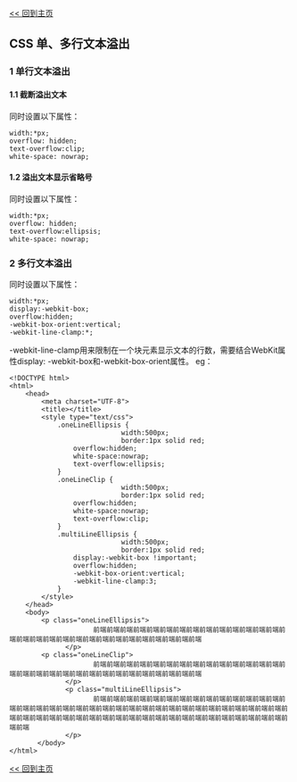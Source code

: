 [<< 回到主页](http://suzy1993.github.io/misszy/)

## CSS 单、多行文本溢出

### 1 单行文本溢出
#### 1.1 截断溢出文本
同时设置以下属性：
```
width:*px;
overflow: hidden;
text-overflow:clip;
white-space: nowrap;
```

#### 1.2 溢出文本显示省略号
同时设置以下属性：
```
width:*px;
overflow: hidden;
text-overflow:ellipsis;
white-space: nowrap;
```

### 2 多行文本溢出
同时设置以下属性：
```
width:*px;
display:-webkit-box;
overflow:hidden;
-webkit-box-orient:vertical;
-webkit-line-clamp:*;
```
-webkit-line-clamp用来限制在一个块元素显示文本的行数，需要结合WebKit属性display: -webkit-box和-webkit-box-orient属性。
eg：
```
<!DOCTYPE html>
<html>
    <head>
        <meta charset="UTF-8">
        <title></title>
        <style type="text/css">
            .oneLineEllipsis {
                            width:500px;
                            border:1px solid red;
                overflow:hidden;
                white-space:nowrap;
                text-overflow:ellipsis;
            }
            .oneLineClip {
                            width:500px;
                            border:1px solid red;
                overflow:hidden;
                white-space:nowrap;
                text-overflow:clip;
            }
            .multiLineEllipsis {
                            width:500px;
                            border:1px solid red;
                display:-webkit-box !important;
                overflow:hidden;
                -webkit-box-orient:vertical;
                -webkit-line-clamp:3;
            }
        </style>
    </head>
    <body>
        <p class="oneLineEllipsis">
                     前端前端前端前端前端前端前端前端前端前端前端前端前端前端前端前端前端前端前端前端前端前端前端前端前端前端前端前端前端
              </p>
        <p class="oneLineClip">
                     前端前端前端前端前端前端前端前端前端前端前端前端前端前端前端前端前端前端前端前端前端前端前端前端前端前端前端前端前端
              </p>
              <p class="multiLineEllipsis">
                     前端前端前端前端前端前端前端前端前端前端前端前端前端前端前端前端前端前端前端前端前端前端前端前端前端前端前端前端前端前端前端前端前端前端前端前端前端前端前端前端前端前端前端前端前端前端前端前端前端前端前端前端前端前端前端前端前端前端
              </p>
       </body>
</html>
```

[<< 回到主页](http://suzy1993.github.io/misszy/)
